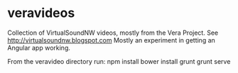 veravideos
==========

Collection of VirtualSoundNW videos, mostly from the Vera Project. See http://virtualsoundnw.blogspot.com
Mostly an experiment in getting an Angular app working.

From the veravideo directory run:
npm install
bower install
grunt
grunt serve
